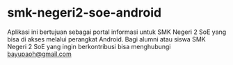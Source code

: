# smk-negeri2-soe-android
Aplikasi ini bertujuan sebagai portal informasi untuk SMK Negeri 2 SoE yang bisa di akses melalui perangkat Android. Bagi alumni atau siswa SMK Negeri 2 SoE yang ingin berkontribusi bisa menghubungi bayupaoh@gmail.com
